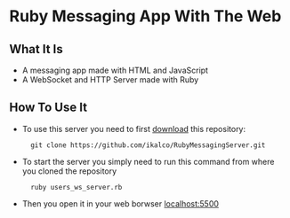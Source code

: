 Ruby Messaging App With The Web
===================================

What It Is
------------
- A messaging app made with HTML and JavaScript
- A WebSocket and HTTP Server made with Ruby

How To Use It
------------
- To use this server you need to first [download](https://github.com/ikalco/RubyMessagingServer/archive/refs/heads/main.zip) this repository:

		git clone https://github.com/ikalco/RubyMessagingServer.git

- To start the server you simply need to run this command from where you cloned the repository

		ruby users_ws_server.rb
		
- Then you open it in your web borwser [localhost:5500](http://localhost:5500)
